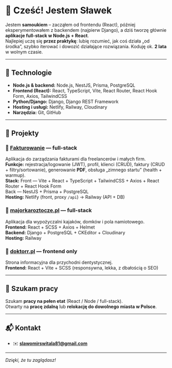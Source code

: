 # 👋 Cześć! Jestem Sławek

Jestem **samoukiem** – zacząłem od frontendu (React), później eksperymentowałem z backendem (najpierw Django), a dziś tworzę głównie **aplikacje full-stack w Node.js + React**.  
Najlepiej uczę się **przez praktykę**: lubię rozumieć, jak coś działa „od środka”, szybko iterować i dowozić działające rozwiązania. Koduję ok. **2 lata** w wolnym czasie.

---

## 🧰 Technologie

- **Node.js & backend:** Node.js, NestJS, Prisma, PostgreSQL  
- **Frontend (React):** React, TypeScript, Vite, React Router, React Hook Form, Axios, TailwindCSS  
- **Python/Django:** Django, Django REST Framework  
- **Hosting i usługi:** Netlify, Railway, Cloudinary  
- **Narzędzia:** Git, GitHub

---

## 🚀 Projekty

### 🧾 [Fakturowanie](https://fakturowanie.netlify.app) — full-stack  
Aplikacja do zarządzania fakturami dla freelancerów i małych firm.  
**Funkcje:** rejestracja/logowanie (JWT), profil, klienci (CRUD), faktury (CRUD + filtry/sortowanie), generowanie **PDF**, obsługa „zimnego startu” (health + warmup).  
**Stack:** Front — Vite + React + TypeScript + TailwindCSS + Axios + React Router + React Hook Form  
Back — NestJS + Prisma + PostgreSQL  
**Hosting:** Netlify (front, proxy `/api`) → Railway (API + DB)

### 🛶 [majorkaroztocze.pl](https://majorkaroztocze.pl) — full-stack  
Aplikacja dla wypożyczalni kajaków, domków i pola namiotowego.  
**Frontend:** React + SCSS + Axios + Helmet  
**Backend:** Django + PostgreSQL + CKEditor + Cloudinary  
**Hosting:** Railway

### 🦷 [doktorr.pl](https://doktorr.pl) — frontend only  
Strona informacyjna dla przychodni dentystycznej.  
**Frontend:** React + Vite + SCSS (responsywna, lekka, z dbałością o SEO)

---

## 💼 Szukam pracy

Szukam **pracy na pełen etat** (React / Node / full-stack).  
Otwarty na **pracę zdalną** lub **relokację do dowolnego miasta w Polsce**.

---

## 📬 Kontakt

- ✉️ **slawomirswitala81@gmail.com**

---

_Dzięki, że tu zaglądasz!_

